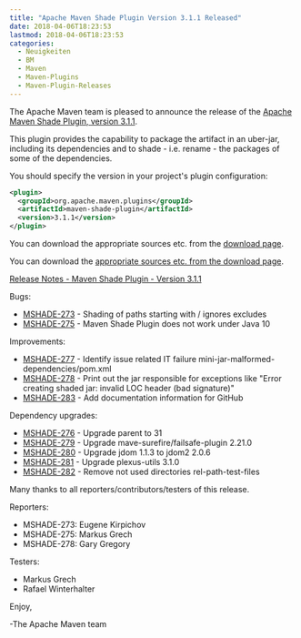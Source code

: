 ```yaml
---
title: "Apache Maven Shade Plugin Version 3.1.1 Released"
date: 2018-04-06T18:23:53
lastmod: 2018-04-06T18:23:53
categories:
  - Neuigkeiten
  - BM
  - Maven
  - Maven-Plugins
  - Maven-Plugin-Releases
---
```

The Apache Maven team is pleased to announce the release of the [Apache
Maven Shade Plugin, version 3.1.1](https://maven.apache.org/plugins/maven-shade-plugin/).

This plugin provides the capability to package the artifact in an uber-jar,
including its dependencies and to shade - i.e. rename - the packages of some of
the dependencies.

You should specify the version in your project's plugin configuration:

```xml
<plugin>
  <groupId>org.apache.maven.plugins</groupId>
  <artifactId>maven-shade-plugin</artifactId>
  <version>3.1.1</version>
</plugin>
```

You can download the appropriate sources etc. from the [download page](https://maven.apache.org/plugins/maven-shade-plugin/download.cgi).


<!-- more -->

You can download the [appropriate sources etc. from the download page](https://maven.apache.org/plugins/maven-shade-plugin/download.cgi).
 
[Release Notes - Maven Shade Plugin - Version 3.1.1](https://issues.apache.org/jira/secure/ReleaseNote.jspa?projectId=12317921&version=12341390)

Bugs:

 * [MSHADE-273](https://issues.apache.org/jira/browse/MSHADE-273) - Shading of paths starting with / ignores excludes
 * [MSHADE-275](https://issues.apache.org/jira/browse/MSHADE-275) - Maven Shade Plugin does not work under Java 10

Improvements:

 * [MSHADE-277](https://issues.apache.org/jira/browse/MSHADE-277) - Identify issue related IT failure mini-jar-malformed-dependencies/pom.xml
 * [MSHADE-278](https://issues.apache.org/jira/browse/MSHADE-278) - Print out the jar responsible for exceptions like "Error creating shaded jar: invalid LOC header (bad signature)"
 * [MSHADE-283](https://issues.apache.org/jira/browse/MSHADE-283) - Add documentation information for GitHub

Dependency upgrades:

 * [MSHADE-276](https://issues.apache.org/jira/browse/MSHADE-276) - Upgrade parent to 31
 * [MSHADE-279](https://issues.apache.org/jira/browse/MSHADE-279) - Upgrade mave-surefire/failsafe-plugin 2.21.0
 * [MSHADE-280](https://issues.apache.org/jira/browse/MSHADE-280) - Upgrade jdom 1.1.3 to jdom2 2.0.6
 * [MSHADE-281](https://issues.apache.org/jira/browse/MSHADE-281) - Upgrade plexus-utils 3.1.0
 * [MSHADE-282](https://issues.apache.org/jira/browse/MSHADE-282) - Remove not used directories rel-path-test-files

Many thanks to all reporters/contributors/testers of this release.

Reporters:

 * MSHADE-273: Eugene Kirpichov
 * MSHADE-275: Markus Grech
 * MSHADE-278: Gary Gregory


Testers:

 * Markus Grech
 * Rafael Winterhalter


Enjoy,

-The Apache Maven team

